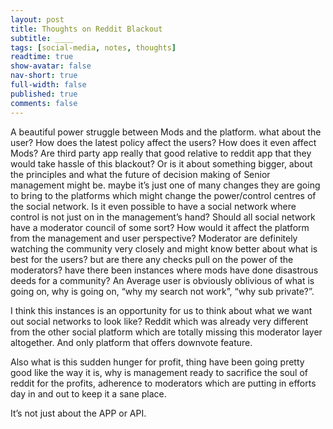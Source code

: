 ```yaml
---
layout: post
title: Thoughts on Reddit Blackout
subtitle: ____
tags: [social-media, notes, thoughts]
readtime: true
show-avatar: false
nav-short: true
full-width: false
published: true
comments: false
---
```



A beautiful power struggle between Mods and the platform. what about the user? How does the latest policy affect the users? How does it even affect Mods? Are third party app really that good relative to reddit app that they would take hassle of this blackout? Or is it about something bigger, about the principles and what the future of decision making of Senior management might be. maybe it’s just one of many changes they are going to bring to the platforms which might change the power/control centres of the social network. Is it even possible to have a social network where control is not just on in the management’s hand? Should all social network have a moderator council of some sort? How would it affect the platform from the management and user perspective? Moderator are definitely watching the community very closely and might know better about what is best for the users? but are there any checks pull on the power of the moderators? have there been instances where mods have done disastrous deeds for a community? An Average user is obviously oblivious of what is going on, why is going on, “why my search not work”, “why sub private?”. 

I think this instances is an opportunity for us to think about what we want out social networks to look like? Reddit which was already very different from the other social platform which are totally missing this moderator layer altogether. And only platform that offers downvote feature.

Also what is this sudden hunger for profit, thing have been going pretty good like the way it is, why is management ready to sacrifice the soul of reddit for the profits, adherence to moderators which are putting in efforts day in and out to keep it a sane place.

It’s not just about the APP or API.